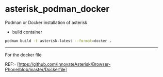 # asterisk_podman_docker
Podman or Docker installation of asterisk

- build container

```bash
podman build -t asterisk-latest --format=docker .
```


---

For the docker file

REF:- [https://github.com/InnovateAsterisk/Browser-Phone/blob/master/Dockerfile]
